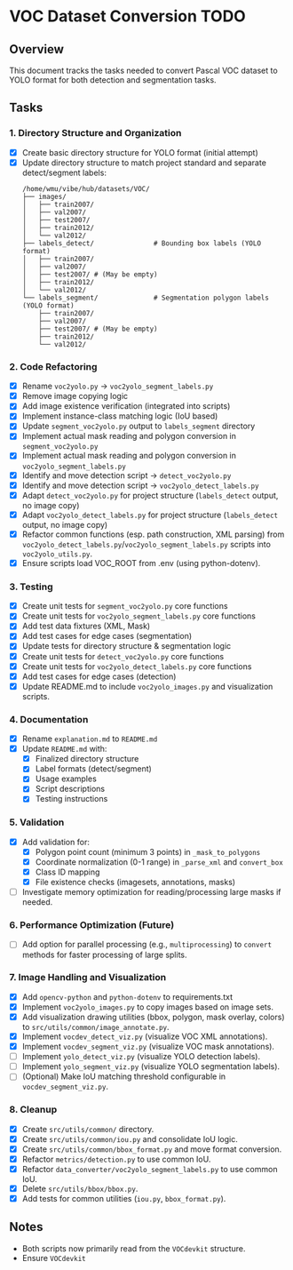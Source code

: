 # VOC Dataset Conversion TODO

## Overview
This document tracks the tasks needed to convert Pascal VOC dataset to YOLO format for both detection and segmentation tasks.

## Tasks

### 1. Directory Structure and Organization
- [x] Create basic directory structure for YOLO format (initial attempt)
- [x] Update directory structure to match project standard and separate detect/segment labels:
  ```
  /home/wmu/vibe/hub/datasets/VOC/
  ├── images/
  │   ├── train2007/
  │   ├── val2007/
  │   ├── test2007/
  │   ├── train2012/
  │   └── val2012/
  ├── labels_detect/               # Bounding box labels (YOLO format)
  │   ├── train2007/
  │   ├── val2007/
  │   ├── test2007/ # (May be empty)
  │   ├── train2012/
  │   └── val2012/
  └── labels_segment/              # Segmentation polygon labels (YOLO format)
      ├── train2007/
      ├── val2007/
      ├── test2007/ # (May be empty)
      ├── train2012/
      └── val2012/
  ```

### 2. Code Refactoring
- [x] Rename `voc2yolo.py` -> `voc2yolo_segment_labels.py`
- [x] Remove image copying logic
- [x] Add image existence verification (integrated into scripts)
- [x] Implement instance-class matching logic (IoU based)
- [x] Update `segment_voc2yolo.py` output to `labels_segment` directory
- [x] Implement actual mask reading and polygon conversion in `segment_voc2yolo.py`
- [x] Implement actual mask reading and polygon conversion in `voc2yolo_segment_labels.py`
- [x] Identify and move detection script -> `detect_voc2yolo.py`
- [x] Identify and move detection script -> `voc2yolo_detect_labels.py`
- [x] Adapt `detect_voc2yolo.py` for project structure (`labels_detect` output, no image copy)
- [x] Adapt `voc2yolo_detect_labels.py` for project structure (`labels_detect` output, no image copy)
- [x] Refactor common functions (esp. path construction, XML parsing) from `voc2yolo_detect_labels.py`/`voc2yolo_segment_labels.py` scripts into `voc2yolo_utils.py`.
- [x] Ensure scripts load VOC_ROOT from .env (using python-dotenv).

### 3. Testing
- [x] Create unit tests for `segment_voc2yolo.py` core functions
- [x] Create unit tests for `voc2yolo_segment_labels.py` core functions
- [x] Add test data fixtures (XML, Mask)
- [x] Add test cases for edge cases (segmentation)
- [x] Update tests for directory structure & segmentation logic
- [x] Create unit tests for `detect_voc2yolo.py` core functions
- [x] Create unit tests for `voc2yolo_detect_labels.py` core functions
- [x] Add test cases for edge cases (detection)
- [x] Update README.md to include `voc2yolo_images.py` and visualization scripts.

### 4. Documentation
- [x] Rename `explanation.md` to `README.md`
- [x] Update `README.md` with:
  - [x] Finalized directory structure
  - [x] Label formats (detect/segment)
  - [x] Usage examples
  - [x] Script descriptions
  - [x] Testing instructions

### 5. Validation
- [x] Add validation for:
  - [x] Polygon point count (minimum 3 points) in `_mask_to_polygons`
  - [x] Coordinate normalization (0-1 range) in `_parse_xml` and `convert_box`
  - [x] Class ID mapping
  - [x] File existence checks (imagesets, annotations, masks)
- [ ] Investigate memory optimization for reading/processing large masks if needed.

### 6. Performance Optimization (Future)
- [ ] Add option for parallel processing (e.g., `multiprocessing`) to `convert` methods for faster processing of large splits.

### 7. Image Handling and Visualization
- [x] Add `opencv-python` and `python-dotenv` to requirements.txt
- [x] Implement `voc2yolo_images.py` to copy images based on image sets.
- [x] Add visualization drawing utilities (bbox, polygon, mask overlay, colors) to `src/utils/common/image_annotate.py`.
- [x] Implement `vocdev_detect_viz.py` (visualize VOC XML annotations).
- [x] Implement `vocdev_segment_viz.py` (visualize VOC mask annotations).
- [ ] Implement `yolo_detect_viz.py` (visualize YOLO detection labels).
- [ ] Implement `yolo_segment_viz.py` (visualize YOLO segmentation labels).
- [ ] (Optional) Make IoU matching threshold configurable in `vocdev_segment_viz.py`.

### 8. Cleanup
- [x] Create `src/utils/common/` directory.
- [x] Create `src/utils/common/iou.py` and consolidate IoU logic.
- [x] Create `src/utils/common/bbox_format.py` and move format conversion.
- [x] Refactor `metrics/detection.py` to use common IoU.
- [x] Refactor `data_converter/voc2yolo_segment_labels.py` to use common IoU.
- [x] Delete `src/utils/bbox/bbox.py`.
- [x] Add tests for common utilities (`iou.py`, `bbox_format.py`).

## Notes
- Both scripts now primarily read from the `VOCdevkit` structure.
- Ensure `VOCdevkit`